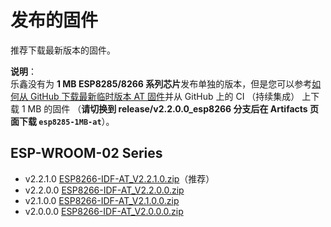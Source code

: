 发布的固件
=================

推荐下载最新版本的固件。

**说明**：  
乐鑫没有为 **1 MB ESP8285/8266 系列芯片**发布单独的版本，但是您可以参考[如何从 GitHub 下载最新临时版本 AT 固件](https://docs.espressif.com/projects/esp-at/zh_CN/latest/Compile_and_Develop/How_to_download_the_latest_temporary_version_of_AT_from_github.html)并从 GitHub 上的 CI （持续集成） 上下载 1 MB 的固件 （**请切换到 release/v2.2.0.0_esp8266 分支后在 Artifacts 页面下载 `esp8285-1MB-at`**）。

## ESP-WROOM-02 Series

- v2.2.1.0 [ESP8266-IDF-AT_V2.2.1.0.zip](https://download.espressif.com/esp_at/firmware/ESP8266/ESP8266-IDF-AT_V2.2.1.0.zip)（推荐）
- v2.2.0.0 [ESP8266-IDF-AT_V2.2.0.0.zip](https://download.espressif.com/esp_at/firmware/ESP8266/ESP8266-IDF-AT_V2.2.0.0.zip)
- v2.1.0.0 [ESP8266-IDF-AT_V2.1.0.0.zip](https://download.espressif.com/esp_at/firmware/ESP8266/ESP8266-IDF-AT_V2.1.0.0.zip)
- v2.0.0.0 [ESP8266-IDF-AT_V2.0.0.0.zip](https://download.espressif.com/esp_at/firmware/ESP8266/ESP8266-IDF-AT_V2.0_0.zip)
